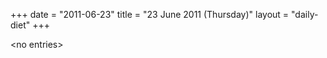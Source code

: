 +++
date = "2011-06-23"
title = "23 June 2011 (Thursday)"
layout = "daily-diet"
+++

<p>&lt;no entries&gt;</p>